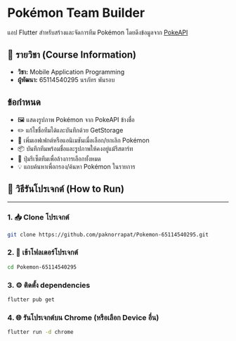 # Pokémon Team Builder

แอป Flutter สำหรับสร้างและจัดการทีม Pokémon โดยดึงข้อมูลจาก [PokeAPI](https://pokeapi.co/)  

## 🏫 รายวิชา (Course Information)
- **วิชา:** Mobile Application Programming
- **ผู้พัฒนา:** 65114540295 นรภัทร พันรอบ 

## ข้อกำหนด

- 🖼️ แสดงรูปภาพ Pokémon จาก PokeAPI ข้างชื่อ
- ✏️ แก้ไขชื่อทีมได้และบันทึกด้วย GetStorage
- 🎨 เพิ่มเอฟเฟกต์หรือแอนิเมชันเมื่อเลือก/ยกเลิก Pokémon
- 📦 บันทึกทีมพร้อมชื่อและรูปภาพให้คงอยู่แม้รีสตาร์ท
- 🔗 ปุ่มรีเซ็ตทีมเพื่อล้างการเลือกทั้งหมด
- 💡 แถบค้นหาเพื่อกรอง/ค้นหา Pokémon ในรายการ

## 🚀 วิธีรันโปรเจกต์ (How to Run)
---
### 1. 📥 Clone โปรเจกต์
```bash
git clone https://github.com/paknorrapat/Pokemon-65114540295.git
```
### 2. 📁 เข้าโฟลเดอร์โปรเจกต์
```bash
cd Pokemon-65114540295
```
### 3. ⚙️ ติดตั้ง dependencies
```bash
flutter pub get
```
### 4. 🌐 รันโปรเจกต์บน Chrome (หรือเลือก Device อื่น)
```bash
flutter run -d chrome
```
